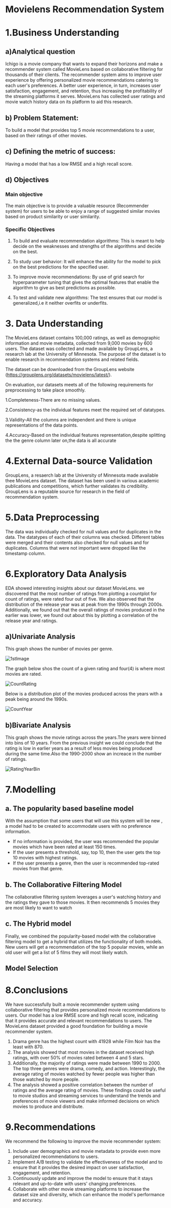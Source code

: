 # Movielens Recommendation System

# 1.Business Understanding
## a)Analytical question
Ichigo is a movie company that wants to expand their horizons and make a recommender system called MovieLens based on collaborative filtering for thousands of their clients. The recommender system aims to improve user experience by offering personalized movie recommendations catering to each user's preferences. A better user experience, in turn, increases user satisfaction, engagement, and retention, thus increasing the profitability of the streaming platforms it serves. MovieLens has collected user ratings and movie watch history data on its platform to aid this research.

## b) Problem Statement: 
To build a model that provides top 5 movie recommendations to a user, based on their ratings of other movies.

## c) Defining the metric of success:
Having a model that has a low RMSE and a high recall score.
## d) Objectives
### Main objective
The main objective is to provide a valuable resource (Recommender system) for users to be able to enjoy a range of suggested similar movies based on product similarity or user similarity.

### Specific Objectives

1. To build and evaluate recommendation algorithms: This is meant to help  decide on the weaknesses and strengths of the algorithms and decide on the best.

2. To study user behavior: It will enhance the ability for the model to pick on the best predictions for the specified user.

3. To improve movie recommendations: By use of grid search for hyperparameter tuning that gives the optimal features that enable the algorithm to give as best predictions as possible.

4.  To test and validate new algorithms: The test ensures that our model is generalized,i.e it neither overfits or underfits.



# 3. Data Understanding
The MovieLens dataset contains 100,000 ratings, as well as demographic information and movie metadata, collected from 9,000 movies by 600 users. The dataset was collected and made available by GroupLens, a research lab at the University of Minnesota. The purpose of the dataset is to enable research in recommendation systems and related fields.

The dataset can be downloaded from the GroupLens website (https://grouplens.org/datasets/movielens/latest/).

On evaluation, our datasets meets all of the following requirements for preprocessing to take place smoothly.

1.Completeness-There are no missing values.

2.Consistency-as the individual features meet the required set of datatypes.

3.Validity-All the columns are independent and there is unique representations of the data points.

4.Accuracy-Based on the individual features representation,despite splitting the the genre column later on,the data is all accurate

# 4.External Data-source Validation
GroupLens, a resaerch lab at the University of Minnesota made available thee MovieLens dataset. The dataset has been used in various academic publications and competitions, which further validates its credibility. GroupLens is a reputable source for research in the field of recommendation system.    

# 5.Data Preprocessing
The data was individually checked for null values and for duplicates in the data. The datatypes of each of their columns was checked. Different tables were merged and their contents also checked for null values and for duplicates. Columns that were not important were dropped like the timestamp column. 

# 6.Exploratory Data Analysis
EDA showed interesting insights about our dataset MovieLens. we discovered that the most number of ratings from plotting a countplot for count of ratings, were rated four out of five. We also observed that the distribution of the release year was at peak from the 1990s through 2000s. Additionally, we found out that the overall ratings of movies produced in the earlier was lower, we found out about this by plotting a correlation of the release year and ratings.
## a)Univariate Analysis
This graph shows the number of movies per genre.

![1stImage](https://user-images.githubusercontent.com/117269915/225694368-da46d6f6-f685-4adf-81aa-e3ffa9877ed7.png)

The graph below shos the count of a given rating and four(4) is where most movies are rated.

![CountRating](https://user-images.githubusercontent.com/117269915/225694944-ef845bf8-4dab-4a90-8b92-6875d5f250a4.png)



Below is a distribution plot of the movies produced across the years with a peak being around the 1990s.

![CountYear](https://user-images.githubusercontent.com/117269915/225695466-423037c3-5a84-4acb-a4fd-ab3400da47b2.png)


## b)Bivariate Analysis
This graph shows the movie ratings across the years.The years were binned into bins of 10 years. From the previous insight we could conclude that the rating is low in earlier years as a result of less movies being produced during the same time.Also the 1990-2000 show an increace in the number of ratings.

![RatingYearBin](https://user-images.githubusercontent.com/117269915/225706100-9125dccb-bbb2-4ce5-b873-2ddc16c15429.png)



# 7.Modelling
## a. The popularity based baseline model 
With the assumption that some users that will use this system will be new , a model had to be created to accommodate users with no preference information.
*  If no information is provided, the user was recommended the popular movies which have been rated at least 150 times.
*  If the user presents a threshold, say, top 10, then the user gets the top 10 movies with highest ratings.
*  If the user presents a genre, then the user is recommended top-rated movies from that genre.
## b. The Collaborative Filtering Model
The collaborative filtering system leverages a user's watching history and the ratings they gave to those movies. 
It then recommends 5 movies they are most likely to want to watch
## c. The Hybrid model 
Finally, we combined the popularity-based model with the collaborative filtering model to get a hybrid that utilizes the functionality of both models. 
New users will get a recommendation of the top 5 popular movies, while an old user will get a list of 5 films they will most likely watch. 
## Model Selection




# 8.Conclusions
We have successfully built a movie recommender system using collaborative filtering that provides personalized movie recommendations to users. Our model has a low RMSE score and high recall score, indicating that it provides accurate and relevant recommendations to users. The MovieLens dataset provided a good foundation for building a movie recommender system.
1. Drama genre has the highest count with 41928 while Film Noir has the least with 870.
2. The analysis showed that most movies in the dataset received high ratings, with over 50% of movies rated between 4 and 5 stars.
3. Additionally, the majority of ratings were made between 1990 to 2000. The top three genres were drama, comedy, and action. Interestingly, the average rating of    movies watched by fewer people was higher than those watched by more people.
4. The analysis showed a positive correlation between the number of ratings and the average rating of movies. These findings could be useful to movie studios and streaming services to understand the trends and preferences of movie viewers and make informed decisions on which movies to produce and distribute.

# 9.Recommendations
We recommend the following to improve the movie recommender system:
1.	Include user demographics and movie metadata to provide even more personalized recommendations to users.
2.	Implement A/B testing to validate the effectiveness of the model and to ensure that it provides the desired impact on user satisfaction, engagement, and retention.
3.	Continuously update and improve the model to ensure that it stays relevant and up-to-date with users' changing preferences.
4.	Collaborate with other movie streaming platforms to increase the dataset size and diversity, which can enhance the model's performance and accuracy.
